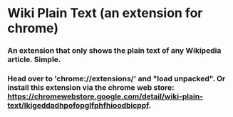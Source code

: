 # Wiki Plain Text (an extension for chrome)
### An extension that only shows the plain text of any Wikipedia article. Simple.

### Head over to 'chrome://extensions/' and "load unpacked". Or install this extension via the chrome web store: https://chromewebstore.google.com/detail/wiki-plain-text/lkigeddadhpofopglfphfhioodbicppf.
